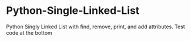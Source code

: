 # Python-Single-Linked-List
Python Singly Linked List with find, remove, print, and add attributes. Test code at the bottom
